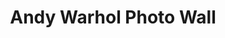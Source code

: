 ---
pid: ch610
title: Andy Warhol Photo Wall
location_transcription: Dilworth Park
coordinates: "[-75.164747984326, 39.952649151389]"
zipcode: '19107'
gen_neighborhood: Center City
neighborhood: Washington Square West,Avenue of The Arts,Midtown Village,Chinatown
outside_phl: 
age: '26'
age_range: 20-29
instagram: 
image_file_name: ch_610.jpg
proposal_transcription: A huge wall curated by Polaroid Photograph that allows visitors
  to take 2 photos in front of City Hall, one they can keep, and another to sign and
  post to the wall simple.
topic: 
topic_summary: '0'
type: Mural,Digital Project,Image
keywords_other: Andy Warhol; Photo Wall
credit: Erick Moore
image_labels: 
twitter: 
facebook: 
permalink: "/monuments/ch610/"
layout: item-page
---